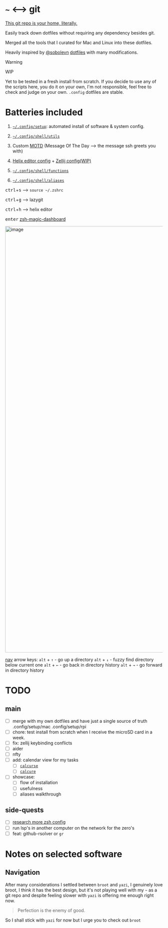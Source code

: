 # `~` <--> git

[This git repo is your home, literally.](https://drewdevault.com/2019/12/30/dotfiles.html)

Easily track down dotfiles without requiring any dependency besides git.

Merged all the tools that I curated for Mac and Linux into these dotfiles.

Heavily inspired by [@sobolevn](https://github.com/sobolevn) [dotfiles](https://github.com/sobolevn/dotfiles) with many modifications.

> [!WARNING]  
> WIP
>
> Yet to be tested in a fresh install from scratch.
> If you decide to use any of the scripts here, you do it on your own, I'm not responsible, feel free to check and judge on your own.
> `.config` dotfiles are stable. 
# Batteries included

1. [`~/.config/setup`](./.config/setup): automated install of software & system config.

2. [`~/.config/shell/utils`](./.config/shell/utils)

3. Custom [MOTD](./.config/motd) (Message Of The Day --> the message ssh greets you with)

4. [Helix editor config](./.config/helix) + [Zellij config(WIP)](./.config/zellij)

5. [`~/.config/shell/functions`](./.config/shell/functions)

6. [`~/.config/shell/aliases`](./.config/shell/aliases)

<kbd>ctrl</kbd>+<kbd>s</kbd> --> `source ~/.zshrc`

<kbd>ctrl</kbd>+<kbd>g</kbd> --> lazygit

<kbd>ctrl</kbd>+<kbd>h</kbd> --> helix editor

<kbd>enter</kbd> [zsh-magic-dashboard](https://github.com/chrisgrieser/zsh-magic-dashboard)

<img width="1360" alt="image" src="https://github.com/user-attachments/assets/fa4040d8-ce6d-4b6e-b3dd-0a0179f4f115">

[nav](https://github.com/betafcc/nav) arrow keys: 
`alt` + `↑` - go up a directory
`alt` + `↓` - fuzzy find directory below current one
`alt` + `←` - go back in directory history
`alt` + `→` - go forward in directory history

# TODO

## main

- [ ] merge with my own dotfiles and have just a single source of truth .config/setup/mac .config/setup/rpi
- [ ] chore: test install from scratch when I receive the microSD card in a week.
- [ ] fix: zellij keybinding conflicts
- [ ] aider
- [ ] nfty
- [ ] add: calendar view for my tasks
  - [ ] [`calcurse`](https://calcurse.org/)
  - [ ] [`calcure`](https://github.com/anufrievroman/calcure)
- [ ] showcase:
  - [ ] flow of installation
  - [ ] usefulness
  - [ ] aliases walkthrough
  
## side-quests 
- [ ] [research more zsh config](https://github.com/changs/slimzsh?tab=readme-ov-file#fasd)
- [ ] run lsp's in another computer on the network for the zero's
- [ ] feat: github-rsolver or `gr`

# Notes on selected software

## Navigation

After many considerations I settled between `broot` and `yazi`, I genuinely love broot, I think it has the best design, but it's not playing well with my `~` as a git repo and despite feeling slower with `yazi` is offering me enough right now.

> Perfection is the enemy of good.

So I shall stick with `yazi` for now but I urge you to check out `broot`
